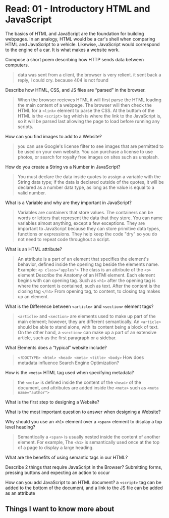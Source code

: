 # Read: 01 - Introductory HTML and JavaScript

The basics of HTML and JavaScript are the foundation for building webpages. In an analogy, HTML would be a car's shell when comparing HTML and JavaScript to a vehicle. Likewise, JavaScript would correspond to the engine of a car. It is what makes a website work. 

Compose a short poem describing how HTTP sends data between computers.
>data was sent from a client, the browser is very relient. it sent back a reply, I could cry. because 404 is not found

Describe how HTML, CSS, and JS files are “parsed” in the browser.
>When the browser recieves HTML it will first parse the HTML loading the main content of a webpage. The browser will then check the HTML for a ```<link>``` element to parse the CSS. At the buttom of the HTML is the ```<script>``` tag which is where the link to the JavaScript is, so it will be parsed last allowing the page to load before running any scripts.

How can you find images to add to a Website?
  >you can use Google's license filter to see images that are permitted to be used on your own website. You can purchase a license to use photos, or search for royalty free images on sites such as unsplash.
  
How do you create a String vs a Number in JavaScript?
  >You must declare the data inside quotes to assign a variable with the String data type; if the data is declared outside of the quotes, it will be declared as a      number data type, as long as the value is equal to a valid number.

What is a Variable and why are they important in JavaScript?
  >Variables are containers that store values. The containers can be words or letters that represent the data that they store. You can name variables almost anything, except a few exceptions. They are important to JavaScript because they can store primitive data types, functions or expressions. They help keep the code "dry" so you do not need to repeat code throughout a script. 

What is an HTML attribute?
  >An attribute is a part of an element that specifies the element's behavior, defined inside the opening tag beside the elements name. Example: ```<p class="apples">``` The class is an attribute of the ```<p>``` element 
Describe the Anatomy of an HTMl element.
  >Each element begins with can opening tag. Such as ```<h1>``` after the opening tag is where the content is contained, such as text. After the content is the closing tag ```</h1>``` From opening tag, to content, to closing tag makes up an element. 
  
What is the Difference between ```<article>``` and ```<section>``` element tags?
  >```<article>``` and ```<section>``` are elements used to make up part of the main element; however, they are different semantically. An ```<article>``` should be able to stand alone, with its content being a block of text. On the other hand, a ```<section>``` can make up a part of an extensive article, such as the first paragraph or a sidebar.
  
What Elements does a “typical” website include?
  > ```<!DOCTYPE> <html> <head> <meta> <title> <body>```
How does metadata influence Search Engine Optimization?
  
How is the ```<meta>``` HTML tag used when specifying metadata?
  >the ```<meta>``` is defined inside the content of the ```<head>``` of the document, and attributes are added inside the ```<meta>``` such as ```<meta name="author">```
  
What is the first step to designing a Website?
  
  
What is the most important question to answer when designing a Website?
  
  
  
Why should you use an ```<h1>``` element over a ```<span>``` element to display a top level heading?
  >Semantically a ```<span>``` is usually nested inside the content of another element. For example, The ```<h1>``` is semantically used once at the top of a page to display a large heading. 
  
What are the benefits of using semantic tags in our HTML?
  

Describe 2 things that require JavaScript in the Browser?
  Submitting forms, pressing buttons and expecting an action to occur
  
How can you add JavaScript to an HTML document?
  a ```<script>``` tag can be added to the bottom of the document, and a link to the JS file can be added as an attribute
  
## Things I want to know more about
